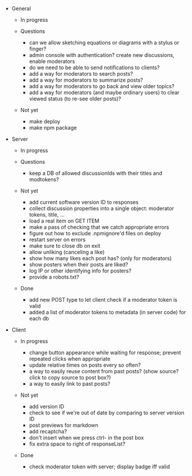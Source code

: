 - General

    - In progress

    - Questions
        - can we allow sketching equations or diagrams with a stylus or finger?
        - admin console with authentication? create new discussions, enable moderators
        - do we need to be able to send notifications to clients?
        - add a way for moderators to search posts?
        - add a way for moderators to summarize posts?
        - add a way for moderators to go back and view older topics?
        - add a way for moderators (and maybe ordinary users) to clear viewed status (to re-see older posts)?
    
    - Not yet
        - make deploy
        - make npm package

- Server

    - In progress

    - Questions
        - keep a DB of allowed discussionIds with their titles and modtokens?

    - Not yet
        - add current software version ID to responses
        - collect discussion properties into a single object: moderator tokens, title, ...
        - load a real item on GET ITEM
        - make a pass of checking that we catch appropriate errors
        - figure out how to exclude .npmignore'd files on deploy
        - restart server on errors
        - make sure to close db on exit
        - allow unliking (canceling a like)
        - show how many likes each post has? (only for moderators)
        - show posters when their posts are liked?
        - log IP or other identifying info for posters?
        - provide a robots.txt?

    - Done
        - add new POST type to let client check if a moderator token is valid
        - added a list of moderator tokens to metadata (in server code) for each db

- Client
    - In progress
        - change button appearance while waiting for response; prevent repeated clicks when appropriate
        - update relative times on posts every so often?
        - a way to easily reuse content from past posts? (show source? click to copy source to post box?)
        - a way to easily link to past posts?

    - Not yet
        - add version ID
        - check to see if we're out of date by comparing to server version ID
        - post previews for markdown
        - add recaptcha?
        - don't insert <CR> when we press ctrl-<CR> in the post box
        - fix extra space to right of responseList?

    - Done
        - check moderator token with server; display badge iff valid
